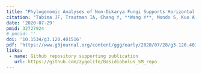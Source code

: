 ```yaml
---
title: "Phylogenomic Analyses of Non-Dikarya Fungi Supports Horizontal Gene Transfer Driving Diversification of Secondary Metabolism in the Amphibian Gastrointestinal Symbiont, Basidiobolus"
citation: "Tabima JF, Trautman IA, Chang Y, **Wang Y**, Mondo S, Kuo A, Salamov A, Grigoriev IV, **Stajich JE**, Spatafora JW. *G3 (Bethesda).* 2020;g3.401516.2020."
date: '2020-07-29'
pmid: 32727924
# pmcid: ''
doi: '10.1534/g3.120.401516'
pdf: 'https://www.g3journal.org/content/ggg/early/2020/07/28/g3.120.401516.full.pdf'
links:
 - name: Github repository supporting publication
   url: https://github.com/zygolife/Basidiobolus_SM_repo
---
```

